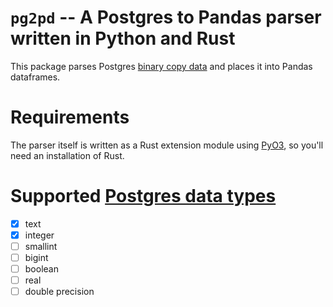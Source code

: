 # `pg2pd` -- A Postgres to Pandas parser written in Python and Rust

This package parses Postgres [binary copy
data](https://www.postgresql.org/docs/14/sql-copy.html) and places it
into Pandas dataframes.

# Requirements

The parser itself is written as a Rust extension module using
[PyO3](https://github.com/PyO3/pyo3), so you'll need an installation
of Rust.

# Supported [Postgres data types](https://www.postgresql.org/docs/14/datatype.html)

- [x] text
- [x] integer
- [ ] smallint
- [ ] bigint
- [ ] boolean
- [ ] real
- [ ] double precision

